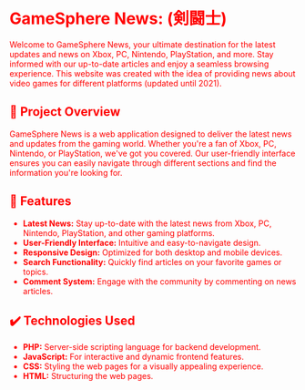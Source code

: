 # <font color="red">GameSphere News:  (剣闘士)

Welcome to GameSphere News, your ultimate destination for the latest updates and news on Xbox, PC, Nintendo, PlayStation, and more. Stay informed with our up-to-date articles and enjoy a seamless browsing experience. This website was created with the idea of providing news about video games for different platforms (updated until 2021).

## 👀 Project Overview

GameSphere News is a web application designed to deliver the latest news and updates from the gaming world. Whether you're a fan of Xbox, PC, Nintendo, or PlayStation, we've got you covered. Our user-friendly interface ensures you can easily navigate through different sections and find the information you're looking for.

## 📙 Features
* **Latest News:** Stay up-to-date with the latest news from Xbox, PC, Nintendo, PlayStation, and other gaming platforms.
* **User-Friendly Interface:** Intuitive and easy-to-navigate design.
* **Responsive Design:** Optimized for both desktop and mobile devices.
* **Search Functionality:** Quickly find articles on your favorite games or topics.
* **Comment System:** Engage with the community by commenting on news articles.

## ✔️ Technologies Used
* **PHP:** Server-side scripting language for backend development.
* **JavaScript:** For interactive and dynamic frontend features.
* **CSS:** Styling the web pages for a visually appealing experience.
* **HTML:** Structuring the web pages.

